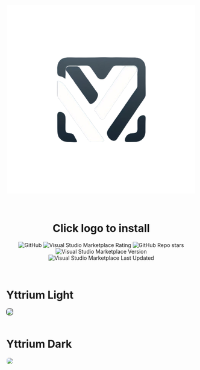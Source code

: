 <div align="center">
    <a href="https://marketplace.visualstudio.com/items?itemName=dkcaliskan.yttrium"><img src="./media/logo.png"></a>
    <br />
    <br />
    <br />
    <h1>
        Click logo to install
    </h1>
    <img alt="GitHub" src="https://img.shields.io/github/license/dkcaliskan/yttrium">
    <img alt="Visual Studio Marketplace Rating" src="https://img.shields.io/visual-studio-marketplace/r/dkcaliskan.yttrium">
    <img alt="GitHub Repo stars" src="https://img.shields.io/github/stars/dkcaliskan/yttrium">
    <img alt="Visual Studio Marketplace Version" src="https://img.shields.io/visual-studio-marketplace/v/dkcaliskan.yttrium">
    <img alt="Visual Studio Marketplace Last Updated" src="https://img.shields.io/visual-studio-marketplace/last-updated/dkcaliskan.yttrium">
</div>

<br />
<br />
<h1>Yttrium Light</h1>
<img style="border: 1px solid black; border-radius: 6px;" src="./media/light.png">
<br />
<br />
<h1>Yttrium Dark</h1>
<img style="border: 1px solid white; border-radius: 6px;" src="./media/dark.jpeg">

